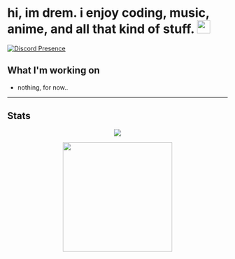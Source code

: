 # hi, im drem. i enjoy coding, music, anime, and all that kind of stuff. <img src="https://cdn.discordapp.com/emojis/1109900336912662538.png" width="30px">
[![Discord Presence](https://lanyard-profile-readme.vercel.app/api/1180921451675648072?theme=light&bg=809ecf&animated=true&hideDiscrim=true&borderRadius=30px&idleMessage=Listening%20to%20Apple%20Music)](https://discord.com/users/1180921451675648072)
## What I'm working on
- nothing, for now..
---
## Stats
<p align="center">
  <a href="https://git.io/streak-stats">
    <img src="https://streak-stats.demolab.com?user=drem-jpg&theme=tokyonight&border_radius=4.5&date_format=j%20M%5B%20Y%5D&mode=weekly&card_width=450&card_height=200"/>
  </a>
</p>

<!-- Activity Graph -->
<p align="center">
  <a href="https://git.io/streak-stats">
    <img height=250 src="https://github-readme-activity-graph.vercel.app/graph?username=drem-jpg&border_radius=0&custom_title=activity%20graph&hide_title=true&bg_color=2E3440&color=81A1C1&line=88C0D0&point=5E81AC&area_color=D8DEE9&title_color=81A1C1&area=true"/>
  </a> 
</p>
